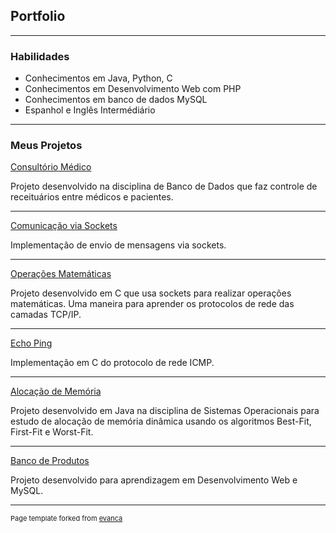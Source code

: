 ## Portfolio

---

### Habilidades

- Conhecimentos em Java, Python, C
- Conhecimentos em Desenvolvimento Web com PHP
- Conhecimentos em banco de dados MySQL
- Espanhol e Inglês Intermédiário

---

### Meus Projetos

[Consultório Médico](https://github.com/fcolucas/medicina)
<p>Projeto desenvolvido na disciplina de Banco de Dados que faz controle de receituários entre médicos e pacientes.</p>

---
[Comunicação via Sockets](https://github.com/fcolucas/socketsCommunication)
<p>Implementação de envio de mensagens via sockets.</p>

---
[Operações Matemáticas](https://github.com/fcolucas/projeto_matematico)
<p>Projeto desenvolvido em C que usa sockets para realizar operações matemáticas. Uma maneira para aprender os protocolos de rede das camadas TCP/IP.</p>

---
[Echo Ping](https://github.com/fcolucas/ping)
<p>Implementação em C do protocolo de rede ICMP.</p>

---
[Alocação de Memória](https://github.com/fcolucas/AlocacaoMemoria)
<p>Projeto desenvolvido em Java na disciplina de Sistemas Operacionais para estudo de alocação de memória dinâmica usando os algoritmos Best-Fit, First-Fit e Worst-Fit.</p>

---
[Banco de Produtos](https://github.com/fcolucas/banco_de_produtos)
<p>Projeto desenvolvido para aprendizagem em Desenvolvimento Web e MySQL.</p>

---
<p style="font-size:11px">Page template forked from <a href="https://github.com/evanca/quick-portfolio">evanca</a></p>
<!-- Remove above link if you don't want to attibute -->
